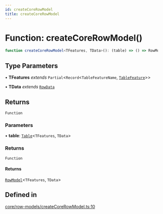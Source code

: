 ```yaml
---
id: createCoreRowModel
title: createCoreRowModel
---
```


# Function: createCoreRowModel()

```ts
function createCoreRowModel<TFeatures, TData>(): (table) => () => RowModel<TFeatures, TData>
```

## Type Parameters

• **TFeatures** *extends* `Partial`\<`Record`\<`TableFeatureName`, [`TableFeature`](../interfaces/tablefeature.md)\>\>

• **TData** *extends* [`RowData`](../type-aliases/rowdata.md)

## Returns

`Function`

### Parameters

• **table**: [`Table`](../type-aliases/table.md)\<`TFeatures`, `TData`\>

### Returns

`Function`

#### Returns

[`RowModel`](../interfaces/rowmodel.md)\<`TFeatures`, `TData`\>

## Defined in

[core/row-models/createCoreRowModel.ts:10](https://github.com/TanStack/table/blob/main/packages/table-core/src/core/row-models/createCoreRowModel.ts#L10)

